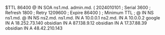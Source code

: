 $TTL 86400
@   IN  SOA ns1.md. admin.md. (
        2024010101 ; Serial
        3600       ; Refresh
        1800       ; Retry
        1209600    ; Expire
        86400 )    ; Minimum TTL
;
@   IN  NS  ns1.md.
@   IN  NS  ns2.md.
ns1.md. IN A 10.0.0.1
ns2.md. IN A 10.0.0.2
google IN A 18.252.73.140
obsidian IN A 87.138.9.12
obsidian IN A 17.37.88.39
obsidian IN A 48.42.210.143

